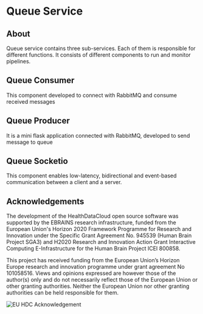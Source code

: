 # Queue Service

## About
Queue service contains three sub-services. Each of them is responsible for different functions. It consists of different components to run and monitor pipelines.

## Queue Consumer
This component developed to connect with RabbitMQ and consume received  messages


## Queue Producer
It is a mini flask application connected with RabbitMQ, developed to send message to queue

## Queue Socketio
This component enables low-latency, bidirectional and event-based communication between a client and a server.

## Acknowledgements
The development of the HealthDataCloud open source software was supported by the EBRAINS research infrastructure, funded from the European Union's Horizon 2020 Framework Programme for Research and Innovation under the Specific Grant Agreement No. 945539 (Human Brain Project SGA3) and H2020 Research and Innovation Action Grant Interactive Computing E-Infrastructure for the Human Brain Project ICEI 800858.

This project has received funding from the European Union’s Horizon Europe research and innovation programme under grant agreement No 101058516. Views and opinions expressed are however those of the author(s) only and do not necessarily reflect those of the European Union or other granting authorities. Neither the European Union nor other granting authorities can be held responsible for them.

![EU HDC Acknowledgement](https://hdc.humanbrainproject.eu/img/HDC-EU-acknowledgement.png)
